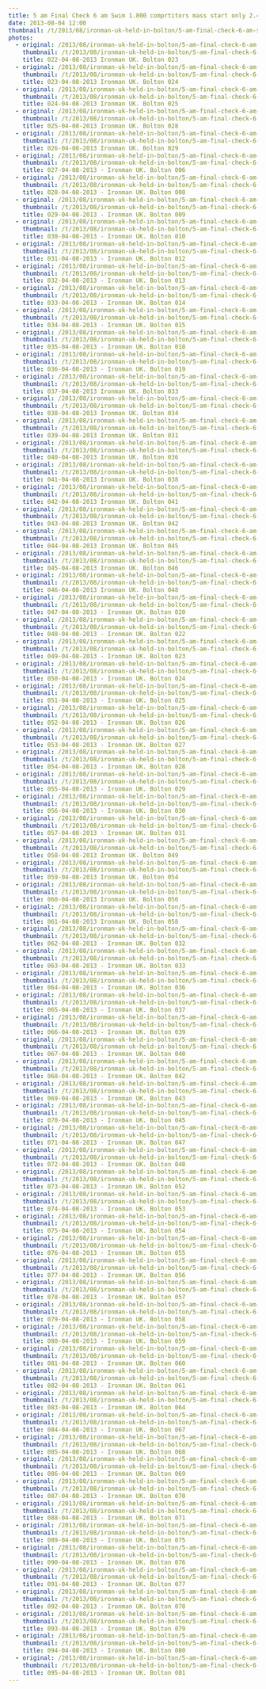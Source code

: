 ```yaml
---
title: 5 am Final Check 6 am Swim 1.800 comprtitors mass start only 2.4 miles
date: 2013-08-04 12:00
thumbnail: /t/2013/08/ironman-uk-held-in-bolton/5-am-final-check-6-am-swim-1-800-comprtitors-mass-start-only-2-4-miles/022-04-08-2013-ironman-uk.-bolton-023.jpg
photos:
  - original: /2013/08/ironman-uk-held-in-bolton/5-am-final-check-6-am-swim-1-800-comprtitors-mass-start-only-2-4-miles/022-04-08-2013-ironman-uk.-bolton-023.jpg
    thumbnail: /t/2013/08/ironman-uk-held-in-bolton/5-am-final-check-6-am-swim-1-800-comprtitors-mass-start-only-2-4-miles/022-04-08-2013-ironman-uk.-bolton-023.jpg
    title: 022-04-08-2013 Ironman UK. Bolton 023
  - original: /2013/08/ironman-uk-held-in-bolton/5-am-final-check-6-am-swim-1-800-comprtitors-mass-start-only-2-4-miles/023-04-08-2013-ironman-uk.-bolton-024.jpg
    thumbnail: /t/2013/08/ironman-uk-held-in-bolton/5-am-final-check-6-am-swim-1-800-comprtitors-mass-start-only-2-4-miles/023-04-08-2013-ironman-uk.-bolton-024.jpg
    title: 023-04-08-2013 Ironman UK. Bolton 024
  - original: /2013/08/ironman-uk-held-in-bolton/5-am-final-check-6-am-swim-1-800-comprtitors-mass-start-only-2-4-miles/024-04-08-2013-ironman-uk.-bolton-025.jpg
    thumbnail: /t/2013/08/ironman-uk-held-in-bolton/5-am-final-check-6-am-swim-1-800-comprtitors-mass-start-only-2-4-miles/024-04-08-2013-ironman-uk.-bolton-025.jpg
    title: 024-04-08-2013 Ironman UK. Bolton 025
  - original: /2013/08/ironman-uk-held-in-bolton/5-am-final-check-6-am-swim-1-800-comprtitors-mass-start-only-2-4-miles/025-04-08-2013-ironman-uk.-bolton-028.jpg
    thumbnail: /t/2013/08/ironman-uk-held-in-bolton/5-am-final-check-6-am-swim-1-800-comprtitors-mass-start-only-2-4-miles/025-04-08-2013-ironman-uk.-bolton-028.jpg
    title: 025-04-08-2013 Ironman UK. Bolton 028
  - original: /2013/08/ironman-uk-held-in-bolton/5-am-final-check-6-am-swim-1-800-comprtitors-mass-start-only-2-4-miles/026-04-08-2013-ironman-uk.-bolton-029.jpg
    thumbnail: /t/2013/08/ironman-uk-held-in-bolton/5-am-final-check-6-am-swim-1-800-comprtitors-mass-start-only-2-4-miles/026-04-08-2013-ironman-uk.-bolton-029.jpg
    title: 026-04-08-2013 Ironman UK. Bolton 029
  - original: /2013/08/ironman-uk-held-in-bolton/5-am-final-check-6-am-swim-1-800-comprtitors-mass-start-only-2-4-miles/027-04-08-2013-ironman-uk.-bolton-006.jpg
    thumbnail: /t/2013/08/ironman-uk-held-in-bolton/5-am-final-check-6-am-swim-1-800-comprtitors-mass-start-only-2-4-miles/027-04-08-2013-ironman-uk.-bolton-006.jpg
    title: 027-04-08-2013 - Ironman UK. Bolton 006
  - original: /2013/08/ironman-uk-held-in-bolton/5-am-final-check-6-am-swim-1-800-comprtitors-mass-start-only-2-4-miles/028-04-08-2013-ironman-uk.-bolton-008.jpg
    thumbnail: /t/2013/08/ironman-uk-held-in-bolton/5-am-final-check-6-am-swim-1-800-comprtitors-mass-start-only-2-4-miles/028-04-08-2013-ironman-uk.-bolton-008.jpg
    title: 028-04-08-2013 - Ironman UK. Bolton 008
  - original: /2013/08/ironman-uk-held-in-bolton/5-am-final-check-6-am-swim-1-800-comprtitors-mass-start-only-2-4-miles/029-04-08-2013-ironman-uk.-bolton-009.jpg
    thumbnail: /t/2013/08/ironman-uk-held-in-bolton/5-am-final-check-6-am-swim-1-800-comprtitors-mass-start-only-2-4-miles/029-04-08-2013-ironman-uk.-bolton-009.jpg
    title: 029-04-08-2013 - Ironman UK. Bolton 009
  - original: /2013/08/ironman-uk-held-in-bolton/5-am-final-check-6-am-swim-1-800-comprtitors-mass-start-only-2-4-miles/030-04-08-2013-ironman-uk.-bolton-010.jpg
    thumbnail: /t/2013/08/ironman-uk-held-in-bolton/5-am-final-check-6-am-swim-1-800-comprtitors-mass-start-only-2-4-miles/030-04-08-2013-ironman-uk.-bolton-010.jpg
    title: 030-04-08-2013 - Ironman UK. Bolton 010
  - original: /2013/08/ironman-uk-held-in-bolton/5-am-final-check-6-am-swim-1-800-comprtitors-mass-start-only-2-4-miles/031-04-08-2013-ironman-uk.-bolton-012.jpg
    thumbnail: /t/2013/08/ironman-uk-held-in-bolton/5-am-final-check-6-am-swim-1-800-comprtitors-mass-start-only-2-4-miles/031-04-08-2013-ironman-uk.-bolton-012.jpg
    title: 031-04-08-2013 - Ironman UK. Bolton 012
  - original: /2013/08/ironman-uk-held-in-bolton/5-am-final-check-6-am-swim-1-800-comprtitors-mass-start-only-2-4-miles/032-04-08-2013-ironman-uk.-bolton-013.jpg
    thumbnail: /t/2013/08/ironman-uk-held-in-bolton/5-am-final-check-6-am-swim-1-800-comprtitors-mass-start-only-2-4-miles/032-04-08-2013-ironman-uk.-bolton-013.jpg
    title: 032-04-08-2013 - Ironman UK. Bolton 013
  - original: /2013/08/ironman-uk-held-in-bolton/5-am-final-check-6-am-swim-1-800-comprtitors-mass-start-only-2-4-miles/033-04-08-2013-ironman-uk.-bolton-014.jpg
    thumbnail: /t/2013/08/ironman-uk-held-in-bolton/5-am-final-check-6-am-swim-1-800-comprtitors-mass-start-only-2-4-miles/033-04-08-2013-ironman-uk.-bolton-014.jpg
    title: 033-04-08-2013 - Ironman UK. Bolton 014
  - original: /2013/08/ironman-uk-held-in-bolton/5-am-final-check-6-am-swim-1-800-comprtitors-mass-start-only-2-4-miles/034-04-08-2013-ironman-uk.-bolton-015.jpg
    thumbnail: /t/2013/08/ironman-uk-held-in-bolton/5-am-final-check-6-am-swim-1-800-comprtitors-mass-start-only-2-4-miles/034-04-08-2013-ironman-uk.-bolton-015.jpg
    title: 034-04-08-2013 - Ironman UK. Bolton 015
  - original: /2013/08/ironman-uk-held-in-bolton/5-am-final-check-6-am-swim-1-800-comprtitors-mass-start-only-2-4-miles/035-04-08-2013-ironman-uk.-bolton-018.jpg
    thumbnail: /t/2013/08/ironman-uk-held-in-bolton/5-am-final-check-6-am-swim-1-800-comprtitors-mass-start-only-2-4-miles/035-04-08-2013-ironman-uk.-bolton-018.jpg
    title: 035-04-08-2013 - Ironman UK. Bolton 018
  - original: /2013/08/ironman-uk-held-in-bolton/5-am-final-check-6-am-swim-1-800-comprtitors-mass-start-only-2-4-miles/036-04-08-2013-ironman-uk.-bolton-019.jpg
    thumbnail: /t/2013/08/ironman-uk-held-in-bolton/5-am-final-check-6-am-swim-1-800-comprtitors-mass-start-only-2-4-miles/036-04-08-2013-ironman-uk.-bolton-019.jpg
    title: 036-04-08-2013 - Ironman UK. Bolton 019
  - original: /2013/08/ironman-uk-held-in-bolton/5-am-final-check-6-am-swim-1-800-comprtitors-mass-start-only-2-4-miles/037-04-08-2013-ironman-uk.-bolton-033.jpg
    thumbnail: /t/2013/08/ironman-uk-held-in-bolton/5-am-final-check-6-am-swim-1-800-comprtitors-mass-start-only-2-4-miles/037-04-08-2013-ironman-uk.-bolton-033.jpg
    title: 037-04-08-2013 Ironman UK. Bolton 033
  - original: /2013/08/ironman-uk-held-in-bolton/5-am-final-check-6-am-swim-1-800-comprtitors-mass-start-only-2-4-miles/038-04-08-2013-ironman-uk.-bolton-034.jpg
    thumbnail: /t/2013/08/ironman-uk-held-in-bolton/5-am-final-check-6-am-swim-1-800-comprtitors-mass-start-only-2-4-miles/038-04-08-2013-ironman-uk.-bolton-034.jpg
    title: 038-04-08-2013 Ironman UK. Bolton 034
  - original: /2013/08/ironman-uk-held-in-bolton/5-am-final-check-6-am-swim-1-800-comprtitors-mass-start-only-2-4-miles/039-04-08-2013-ironman-uk.-bolton-031.jpg
    thumbnail: /t/2013/08/ironman-uk-held-in-bolton/5-am-final-check-6-am-swim-1-800-comprtitors-mass-start-only-2-4-miles/039-04-08-2013-ironman-uk.-bolton-031.jpg
    title: 039-04-08-2013 Ironman UK. Bolton 031
  - original: /2013/08/ironman-uk-held-in-bolton/5-am-final-check-6-am-swim-1-800-comprtitors-mass-start-only-2-4-miles/040-04-08-2013-ironman-uk.-bolton-036.jpg
    thumbnail: /t/2013/08/ironman-uk-held-in-bolton/5-am-final-check-6-am-swim-1-800-comprtitors-mass-start-only-2-4-miles/040-04-08-2013-ironman-uk.-bolton-036.jpg
    title: 040-04-08-2013 Ironman UK. Bolton 036
  - original: /2013/08/ironman-uk-held-in-bolton/5-am-final-check-6-am-swim-1-800-comprtitors-mass-start-only-2-4-miles/041-04-08-2013-ironman-uk.-bolton-038.jpg
    thumbnail: /t/2013/08/ironman-uk-held-in-bolton/5-am-final-check-6-am-swim-1-800-comprtitors-mass-start-only-2-4-miles/041-04-08-2013-ironman-uk.-bolton-038.jpg
    title: 041-04-08-2013 Ironman UK. Bolton 038
  - original: /2013/08/ironman-uk-held-in-bolton/5-am-final-check-6-am-swim-1-800-comprtitors-mass-start-only-2-4-miles/042-04-08-2013-ironman-uk.-bolton-041.jpg
    thumbnail: /t/2013/08/ironman-uk-held-in-bolton/5-am-final-check-6-am-swim-1-800-comprtitors-mass-start-only-2-4-miles/042-04-08-2013-ironman-uk.-bolton-041.jpg
    title: 042-04-08-2013 Ironman UK. Bolton 041
  - original: /2013/08/ironman-uk-held-in-bolton/5-am-final-check-6-am-swim-1-800-comprtitors-mass-start-only-2-4-miles/043-04-08-2013-ironman-uk.-bolton-042.jpg
    thumbnail: /t/2013/08/ironman-uk-held-in-bolton/5-am-final-check-6-am-swim-1-800-comprtitors-mass-start-only-2-4-miles/043-04-08-2013-ironman-uk.-bolton-042.jpg
    title: 043-04-08-2013 Ironman UK. Bolton 042
  - original: /2013/08/ironman-uk-held-in-bolton/5-am-final-check-6-am-swim-1-800-comprtitors-mass-start-only-2-4-miles/044-04-08-2013-ironman-uk.-bolton-045.jpg
    thumbnail: /t/2013/08/ironman-uk-held-in-bolton/5-am-final-check-6-am-swim-1-800-comprtitors-mass-start-only-2-4-miles/044-04-08-2013-ironman-uk.-bolton-045.jpg
    title: 044-04-08-2013 Ironman UK. Bolton 045
  - original: /2013/08/ironman-uk-held-in-bolton/5-am-final-check-6-am-swim-1-800-comprtitors-mass-start-only-2-4-miles/045-04-08-2013-ironman-uk.-bolton-046.jpg
    thumbnail: /t/2013/08/ironman-uk-held-in-bolton/5-am-final-check-6-am-swim-1-800-comprtitors-mass-start-only-2-4-miles/045-04-08-2013-ironman-uk.-bolton-046.jpg
    title: 045-04-08-2013 Ironman UK. Bolton 046
  - original: /2013/08/ironman-uk-held-in-bolton/5-am-final-check-6-am-swim-1-800-comprtitors-mass-start-only-2-4-miles/046-04-08-2013-ironman-uk.-bolton-048.jpg
    thumbnail: /t/2013/08/ironman-uk-held-in-bolton/5-am-final-check-6-am-swim-1-800-comprtitors-mass-start-only-2-4-miles/046-04-08-2013-ironman-uk.-bolton-048.jpg
    title: 046-04-08-2013 Ironman UK. Bolton 048
  - original: /2013/08/ironman-uk-held-in-bolton/5-am-final-check-6-am-swim-1-800-comprtitors-mass-start-only-2-4-miles/047-04-08-2013-ironman-uk.-bolton-020.jpg
    thumbnail: /t/2013/08/ironman-uk-held-in-bolton/5-am-final-check-6-am-swim-1-800-comprtitors-mass-start-only-2-4-miles/047-04-08-2013-ironman-uk.-bolton-020.jpg
    title: 047-04-08-2013 - Ironman UK. Bolton 020
  - original: /2013/08/ironman-uk-held-in-bolton/5-am-final-check-6-am-swim-1-800-comprtitors-mass-start-only-2-4-miles/048-04-08-2013-ironman-uk.-bolton-022.jpg
    thumbnail: /t/2013/08/ironman-uk-held-in-bolton/5-am-final-check-6-am-swim-1-800-comprtitors-mass-start-only-2-4-miles/048-04-08-2013-ironman-uk.-bolton-022.jpg
    title: 048-04-08-2013 - Ironman UK. Bolton 022
  - original: /2013/08/ironman-uk-held-in-bolton/5-am-final-check-6-am-swim-1-800-comprtitors-mass-start-only-2-4-miles/049-04-08-2013-ironman-uk.-bolton-023.jpg
    thumbnail: /t/2013/08/ironman-uk-held-in-bolton/5-am-final-check-6-am-swim-1-800-comprtitors-mass-start-only-2-4-miles/049-04-08-2013-ironman-uk.-bolton-023.jpg
    title: 049-04-08-2013 - Ironman UK. Bolton 023
  - original: /2013/08/ironman-uk-held-in-bolton/5-am-final-check-6-am-swim-1-800-comprtitors-mass-start-only-2-4-miles/050-04-08-2013-ironman-uk.-bolton-024.jpg
    thumbnail: /t/2013/08/ironman-uk-held-in-bolton/5-am-final-check-6-am-swim-1-800-comprtitors-mass-start-only-2-4-miles/050-04-08-2013-ironman-uk.-bolton-024.jpg
    title: 050-04-08-2013 - Ironman UK. Bolton 024
  - original: /2013/08/ironman-uk-held-in-bolton/5-am-final-check-6-am-swim-1-800-comprtitors-mass-start-only-2-4-miles/051-04-08-2013-ironman-uk.-bolton-025.jpg
    thumbnail: /t/2013/08/ironman-uk-held-in-bolton/5-am-final-check-6-am-swim-1-800-comprtitors-mass-start-only-2-4-miles/051-04-08-2013-ironman-uk.-bolton-025.jpg
    title: 051-04-08-2013 - Ironman UK. Bolton 025
  - original: /2013/08/ironman-uk-held-in-bolton/5-am-final-check-6-am-swim-1-800-comprtitors-mass-start-only-2-4-miles/052-04-08-2013-ironman-uk.-bolton-026.jpg
    thumbnail: /t/2013/08/ironman-uk-held-in-bolton/5-am-final-check-6-am-swim-1-800-comprtitors-mass-start-only-2-4-miles/052-04-08-2013-ironman-uk.-bolton-026.jpg
    title: 052-04-08-2013 - Ironman UK. Bolton 026
  - original: /2013/08/ironman-uk-held-in-bolton/5-am-final-check-6-am-swim-1-800-comprtitors-mass-start-only-2-4-miles/053-04-08-2013-ironman-uk.-bolton-027.jpg
    thumbnail: /t/2013/08/ironman-uk-held-in-bolton/5-am-final-check-6-am-swim-1-800-comprtitors-mass-start-only-2-4-miles/053-04-08-2013-ironman-uk.-bolton-027.jpg
    title: 053-04-08-2013 - Ironman UK. Bolton 027
  - original: /2013/08/ironman-uk-held-in-bolton/5-am-final-check-6-am-swim-1-800-comprtitors-mass-start-only-2-4-miles/054-04-08-2013-ironman-uk.-bolton-028.jpg
    thumbnail: /t/2013/08/ironman-uk-held-in-bolton/5-am-final-check-6-am-swim-1-800-comprtitors-mass-start-only-2-4-miles/054-04-08-2013-ironman-uk.-bolton-028.jpg
    title: 054-04-08-2013 - Ironman UK. Bolton 028
  - original: /2013/08/ironman-uk-held-in-bolton/5-am-final-check-6-am-swim-1-800-comprtitors-mass-start-only-2-4-miles/055-04-08-2013-ironman-uk.-bolton-029.jpg
    thumbnail: /t/2013/08/ironman-uk-held-in-bolton/5-am-final-check-6-am-swim-1-800-comprtitors-mass-start-only-2-4-miles/055-04-08-2013-ironman-uk.-bolton-029.jpg
    title: 055-04-08-2013 - Ironman UK. Bolton 029
  - original: /2013/08/ironman-uk-held-in-bolton/5-am-final-check-6-am-swim-1-800-comprtitors-mass-start-only-2-4-miles/056-04-08-2013-ironman-uk.-bolton-030.jpg
    thumbnail: /t/2013/08/ironman-uk-held-in-bolton/5-am-final-check-6-am-swim-1-800-comprtitors-mass-start-only-2-4-miles/056-04-08-2013-ironman-uk.-bolton-030.jpg
    title: 056-04-08-2013 - Ironman UK. Bolton 030
  - original: /2013/08/ironman-uk-held-in-bolton/5-am-final-check-6-am-swim-1-800-comprtitors-mass-start-only-2-4-miles/057-04-08-2013-ironman-uk.-bolton-031.jpg
    thumbnail: /t/2013/08/ironman-uk-held-in-bolton/5-am-final-check-6-am-swim-1-800-comprtitors-mass-start-only-2-4-miles/057-04-08-2013-ironman-uk.-bolton-031.jpg
    title: 057-04-08-2013 - Ironman UK. Bolton 031
  - original: /2013/08/ironman-uk-held-in-bolton/5-am-final-check-6-am-swim-1-800-comprtitors-mass-start-only-2-4-miles/058-04-08-2013-ironman-uk.-bolton-049.jpg
    thumbnail: /t/2013/08/ironman-uk-held-in-bolton/5-am-final-check-6-am-swim-1-800-comprtitors-mass-start-only-2-4-miles/058-04-08-2013-ironman-uk.-bolton-049.jpg
    title: 058-04-08-2013 Ironman UK. Bolton 049
  - original: /2013/08/ironman-uk-held-in-bolton/5-am-final-check-6-am-swim-1-800-comprtitors-mass-start-only-2-4-miles/059-04-08-2013-ironman-uk.-bolton-054.jpg
    thumbnail: /t/2013/08/ironman-uk-held-in-bolton/5-am-final-check-6-am-swim-1-800-comprtitors-mass-start-only-2-4-miles/059-04-08-2013-ironman-uk.-bolton-054.jpg
    title: 059-04-08-2013 Ironman UK. Bolton 054
  - original: /2013/08/ironman-uk-held-in-bolton/5-am-final-check-6-am-swim-1-800-comprtitors-mass-start-only-2-4-miles/060-04-08-2013-ironman-uk.-bolton-056.jpg
    thumbnail: /t/2013/08/ironman-uk-held-in-bolton/5-am-final-check-6-am-swim-1-800-comprtitors-mass-start-only-2-4-miles/060-04-08-2013-ironman-uk.-bolton-056.jpg
    title: 060-04-08-2013 Ironman UK. Bolton 056
  - original: /2013/08/ironman-uk-held-in-bolton/5-am-final-check-6-am-swim-1-800-comprtitors-mass-start-only-2-4-miles/061-04-08-2013-ironman-uk.-bolton-058.jpg
    thumbnail: /t/2013/08/ironman-uk-held-in-bolton/5-am-final-check-6-am-swim-1-800-comprtitors-mass-start-only-2-4-miles/061-04-08-2013-ironman-uk.-bolton-058.jpg
    title: 061-04-08-2013 Ironman UK. Bolton 058
  - original: /2013/08/ironman-uk-held-in-bolton/5-am-final-check-6-am-swim-1-800-comprtitors-mass-start-only-2-4-miles/062-04-08-2013-ironman-uk.-bolton-032.jpg
    thumbnail: /t/2013/08/ironman-uk-held-in-bolton/5-am-final-check-6-am-swim-1-800-comprtitors-mass-start-only-2-4-miles/062-04-08-2013-ironman-uk.-bolton-032.jpg
    title: 062-04-08-2013 - Ironman UK. Bolton 032
  - original: /2013/08/ironman-uk-held-in-bolton/5-am-final-check-6-am-swim-1-800-comprtitors-mass-start-only-2-4-miles/063-04-08-2013-ironman-uk.-bolton-033.jpg
    thumbnail: /t/2013/08/ironman-uk-held-in-bolton/5-am-final-check-6-am-swim-1-800-comprtitors-mass-start-only-2-4-miles/063-04-08-2013-ironman-uk.-bolton-033.jpg
    title: 063-04-08-2013 - Ironman UK. Bolton 033
  - original: /2013/08/ironman-uk-held-in-bolton/5-am-final-check-6-am-swim-1-800-comprtitors-mass-start-only-2-4-miles/064-04-08-2013-ironman-uk.-bolton-036.jpg
    thumbnail: /t/2013/08/ironman-uk-held-in-bolton/5-am-final-check-6-am-swim-1-800-comprtitors-mass-start-only-2-4-miles/064-04-08-2013-ironman-uk.-bolton-036.jpg
    title: 064-04-08-2013 - Ironman UK. Bolton 036
  - original: /2013/08/ironman-uk-held-in-bolton/5-am-final-check-6-am-swim-1-800-comprtitors-mass-start-only-2-4-miles/065-04-08-2013-ironman-uk.-bolton-037.jpg
    thumbnail: /t/2013/08/ironman-uk-held-in-bolton/5-am-final-check-6-am-swim-1-800-comprtitors-mass-start-only-2-4-miles/065-04-08-2013-ironman-uk.-bolton-037.jpg
    title: 065-04-08-2013 - Ironman UK. Bolton 037
  - original: /2013/08/ironman-uk-held-in-bolton/5-am-final-check-6-am-swim-1-800-comprtitors-mass-start-only-2-4-miles/066-04-08-2013-ironman-uk.-bolton-039.jpg
    thumbnail: /t/2013/08/ironman-uk-held-in-bolton/5-am-final-check-6-am-swim-1-800-comprtitors-mass-start-only-2-4-miles/066-04-08-2013-ironman-uk.-bolton-039.jpg
    title: 066-04-08-2013 - Ironman UK. Bolton 039
  - original: /2013/08/ironman-uk-held-in-bolton/5-am-final-check-6-am-swim-1-800-comprtitors-mass-start-only-2-4-miles/067-04-08-2013-ironman-uk.-bolton-040.jpg
    thumbnail: /t/2013/08/ironman-uk-held-in-bolton/5-am-final-check-6-am-swim-1-800-comprtitors-mass-start-only-2-4-miles/067-04-08-2013-ironman-uk.-bolton-040.jpg
    title: 067-04-08-2013 - Ironman UK. Bolton 040
  - original: /2013/08/ironman-uk-held-in-bolton/5-am-final-check-6-am-swim-1-800-comprtitors-mass-start-only-2-4-miles/068-04-08-2013-ironman-uk.-bolton-042.jpg
    thumbnail: /t/2013/08/ironman-uk-held-in-bolton/5-am-final-check-6-am-swim-1-800-comprtitors-mass-start-only-2-4-miles/068-04-08-2013-ironman-uk.-bolton-042.jpg
    title: 068-04-08-2013 - Ironman UK. Bolton 042
  - original: /2013/08/ironman-uk-held-in-bolton/5-am-final-check-6-am-swim-1-800-comprtitors-mass-start-only-2-4-miles/069-04-08-2013-ironman-uk.-bolton-043.jpg
    thumbnail: /t/2013/08/ironman-uk-held-in-bolton/5-am-final-check-6-am-swim-1-800-comprtitors-mass-start-only-2-4-miles/069-04-08-2013-ironman-uk.-bolton-043.jpg
    title: 069-04-08-2013 - Ironman UK. Bolton 043
  - original: /2013/08/ironman-uk-held-in-bolton/5-am-final-check-6-am-swim-1-800-comprtitors-mass-start-only-2-4-miles/070-04-08-2013-ironman-uk.-bolton-045.jpg
    thumbnail: /t/2013/08/ironman-uk-held-in-bolton/5-am-final-check-6-am-swim-1-800-comprtitors-mass-start-only-2-4-miles/070-04-08-2013-ironman-uk.-bolton-045.jpg
    title: 070-04-08-2013 - Ironman UK. Bolton 045
  - original: /2013/08/ironman-uk-held-in-bolton/5-am-final-check-6-am-swim-1-800-comprtitors-mass-start-only-2-4-miles/071-04-08-2013-ironman-uk.-bolton-047.jpg
    thumbnail: /t/2013/08/ironman-uk-held-in-bolton/5-am-final-check-6-am-swim-1-800-comprtitors-mass-start-only-2-4-miles/071-04-08-2013-ironman-uk.-bolton-047.jpg
    title: 071-04-08-2013 - Ironman UK. Bolton 047
  - original: /2013/08/ironman-uk-held-in-bolton/5-am-final-check-6-am-swim-1-800-comprtitors-mass-start-only-2-4-miles/072-04-08-2013-ironman-uk.-bolton-048.jpg
    thumbnail: /t/2013/08/ironman-uk-held-in-bolton/5-am-final-check-6-am-swim-1-800-comprtitors-mass-start-only-2-4-miles/072-04-08-2013-ironman-uk.-bolton-048.jpg
    title: 072-04-08-2013 - Ironman UK. Bolton 048
  - original: /2013/08/ironman-uk-held-in-bolton/5-am-final-check-6-am-swim-1-800-comprtitors-mass-start-only-2-4-miles/073-04-08-2013-ironman-uk.-bolton-052.jpg
    thumbnail: /t/2013/08/ironman-uk-held-in-bolton/5-am-final-check-6-am-swim-1-800-comprtitors-mass-start-only-2-4-miles/073-04-08-2013-ironman-uk.-bolton-052.jpg
    title: 073-04-08-2013 - Ironman UK. Bolton 052
  - original: /2013/08/ironman-uk-held-in-bolton/5-am-final-check-6-am-swim-1-800-comprtitors-mass-start-only-2-4-miles/074-04-08-2013-ironman-uk.-bolton-053.jpg
    thumbnail: /t/2013/08/ironman-uk-held-in-bolton/5-am-final-check-6-am-swim-1-800-comprtitors-mass-start-only-2-4-miles/074-04-08-2013-ironman-uk.-bolton-053.jpg
    title: 074-04-08-2013 - Ironman UK. Bolton 053
  - original: /2013/08/ironman-uk-held-in-bolton/5-am-final-check-6-am-swim-1-800-comprtitors-mass-start-only-2-4-miles/075-04-08-2013-ironman-uk.-bolton-054.jpg
    thumbnail: /t/2013/08/ironman-uk-held-in-bolton/5-am-final-check-6-am-swim-1-800-comprtitors-mass-start-only-2-4-miles/075-04-08-2013-ironman-uk.-bolton-054.jpg
    title: 075-04-08-2013 - Ironman UK. Bolton 054
  - original: /2013/08/ironman-uk-held-in-bolton/5-am-final-check-6-am-swim-1-800-comprtitors-mass-start-only-2-4-miles/076-04-08-2013-ironman-uk.-bolton-055.jpg
    thumbnail: /t/2013/08/ironman-uk-held-in-bolton/5-am-final-check-6-am-swim-1-800-comprtitors-mass-start-only-2-4-miles/076-04-08-2013-ironman-uk.-bolton-055.jpg
    title: 076-04-08-2013 - Ironman UK. Bolton 055
  - original: /2013/08/ironman-uk-held-in-bolton/5-am-final-check-6-am-swim-1-800-comprtitors-mass-start-only-2-4-miles/077-04-08-2013-ironman-uk.-bolton-056.jpg
    thumbnail: /t/2013/08/ironman-uk-held-in-bolton/5-am-final-check-6-am-swim-1-800-comprtitors-mass-start-only-2-4-miles/077-04-08-2013-ironman-uk.-bolton-056.jpg
    title: 077-04-08-2013 - Ironman UK. Bolton 056
  - original: /2013/08/ironman-uk-held-in-bolton/5-am-final-check-6-am-swim-1-800-comprtitors-mass-start-only-2-4-miles/078-04-08-2013-ironman-uk.-bolton-057.jpg
    thumbnail: /t/2013/08/ironman-uk-held-in-bolton/5-am-final-check-6-am-swim-1-800-comprtitors-mass-start-only-2-4-miles/078-04-08-2013-ironman-uk.-bolton-057.jpg
    title: 078-04-08-2013 - Ironman UK. Bolton 057
  - original: /2013/08/ironman-uk-held-in-bolton/5-am-final-check-6-am-swim-1-800-comprtitors-mass-start-only-2-4-miles/079-04-08-2013-ironman-uk.-bolton-058.jpg
    thumbnail: /t/2013/08/ironman-uk-held-in-bolton/5-am-final-check-6-am-swim-1-800-comprtitors-mass-start-only-2-4-miles/079-04-08-2013-ironman-uk.-bolton-058.jpg
    title: 079-04-08-2013 - Ironman UK. Bolton 058
  - original: /2013/08/ironman-uk-held-in-bolton/5-am-final-check-6-am-swim-1-800-comprtitors-mass-start-only-2-4-miles/080-04-08-2013-ironman-uk.-bolton-059.jpg
    thumbnail: /t/2013/08/ironman-uk-held-in-bolton/5-am-final-check-6-am-swim-1-800-comprtitors-mass-start-only-2-4-miles/080-04-08-2013-ironman-uk.-bolton-059.jpg
    title: 080-04-08-2013 - Ironman UK. Bolton 059
  - original: /2013/08/ironman-uk-held-in-bolton/5-am-final-check-6-am-swim-1-800-comprtitors-mass-start-only-2-4-miles/081-04-08-2013-ironman-uk.-bolton-060.jpg
    thumbnail: /t/2013/08/ironman-uk-held-in-bolton/5-am-final-check-6-am-swim-1-800-comprtitors-mass-start-only-2-4-miles/081-04-08-2013-ironman-uk.-bolton-060.jpg
    title: 081-04-08-2013 - Ironman UK. Bolton 060
  - original: /2013/08/ironman-uk-held-in-bolton/5-am-final-check-6-am-swim-1-800-comprtitors-mass-start-only-2-4-miles/082-04-08-2013-ironman-uk.-bolton-061.jpg
    thumbnail: /t/2013/08/ironman-uk-held-in-bolton/5-am-final-check-6-am-swim-1-800-comprtitors-mass-start-only-2-4-miles/082-04-08-2013-ironman-uk.-bolton-061.jpg
    title: 082-04-08-2013 - Ironman UK. Bolton 061
  - original: /2013/08/ironman-uk-held-in-bolton/5-am-final-check-6-am-swim-1-800-comprtitors-mass-start-only-2-4-miles/083-04-08-2013-ironman-uk.-bolton-064.jpg
    thumbnail: /t/2013/08/ironman-uk-held-in-bolton/5-am-final-check-6-am-swim-1-800-comprtitors-mass-start-only-2-4-miles/083-04-08-2013-ironman-uk.-bolton-064.jpg
    title: 083-04-08-2013 - Ironman UK. Bolton 064
  - original: /2013/08/ironman-uk-held-in-bolton/5-am-final-check-6-am-swim-1-800-comprtitors-mass-start-only-2-4-miles/084-04-08-2013-ironman-uk.-bolton-067.jpg
    thumbnail: /t/2013/08/ironman-uk-held-in-bolton/5-am-final-check-6-am-swim-1-800-comprtitors-mass-start-only-2-4-miles/084-04-08-2013-ironman-uk.-bolton-067.jpg
    title: 084-04-08-2013 - Ironman UK. Bolton 067
  - original: /2013/08/ironman-uk-held-in-bolton/5-am-final-check-6-am-swim-1-800-comprtitors-mass-start-only-2-4-miles/085-04-08-2013-ironman-uk.-bolton-068.jpg
    thumbnail: /t/2013/08/ironman-uk-held-in-bolton/5-am-final-check-6-am-swim-1-800-comprtitors-mass-start-only-2-4-miles/085-04-08-2013-ironman-uk.-bolton-068.jpg
    title: 085-04-08-2013 - Ironman UK. Bolton 068
  - original: /2013/08/ironman-uk-held-in-bolton/5-am-final-check-6-am-swim-1-800-comprtitors-mass-start-only-2-4-miles/086-04-08-2013-ironman-uk.-bolton-069.jpg
    thumbnail: /t/2013/08/ironman-uk-held-in-bolton/5-am-final-check-6-am-swim-1-800-comprtitors-mass-start-only-2-4-miles/086-04-08-2013-ironman-uk.-bolton-069.jpg
    title: 086-04-08-2013 - Ironman UK. Bolton 069
  - original: /2013/08/ironman-uk-held-in-bolton/5-am-final-check-6-am-swim-1-800-comprtitors-mass-start-only-2-4-miles/087-04-08-2013-ironman-uk.-bolton-070.jpg
    thumbnail: /t/2013/08/ironman-uk-held-in-bolton/5-am-final-check-6-am-swim-1-800-comprtitors-mass-start-only-2-4-miles/087-04-08-2013-ironman-uk.-bolton-070.jpg
    title: 087-04-08-2013 - Ironman UK. Bolton 070
  - original: /2013/08/ironman-uk-held-in-bolton/5-am-final-check-6-am-swim-1-800-comprtitors-mass-start-only-2-4-miles/088-04-08-2013-ironman-uk.-bolton-071.jpg
    thumbnail: /t/2013/08/ironman-uk-held-in-bolton/5-am-final-check-6-am-swim-1-800-comprtitors-mass-start-only-2-4-miles/088-04-08-2013-ironman-uk.-bolton-071.jpg
    title: 088-04-08-2013 - Ironman UK. Bolton 071
  - original: /2013/08/ironman-uk-held-in-bolton/5-am-final-check-6-am-swim-1-800-comprtitors-mass-start-only-2-4-miles/089-04-08-2013-ironman-uk.-bolton-075.jpg
    thumbnail: /t/2013/08/ironman-uk-held-in-bolton/5-am-final-check-6-am-swim-1-800-comprtitors-mass-start-only-2-4-miles/089-04-08-2013-ironman-uk.-bolton-075.jpg
    title: 089-04-08-2013 - Ironman UK. Bolton 075
  - original: /2013/08/ironman-uk-held-in-bolton/5-am-final-check-6-am-swim-1-800-comprtitors-mass-start-only-2-4-miles/090-04-08-2013-ironman-uk.-bolton-076.jpg
    thumbnail: /t/2013/08/ironman-uk-held-in-bolton/5-am-final-check-6-am-swim-1-800-comprtitors-mass-start-only-2-4-miles/090-04-08-2013-ironman-uk.-bolton-076.jpg
    title: 090-04-08-2013 - Ironman UK. Bolton 076
  - original: /2013/08/ironman-uk-held-in-bolton/5-am-final-check-6-am-swim-1-800-comprtitors-mass-start-only-2-4-miles/091-04-08-2013-ironman-uk.-bolton-077.jpg
    thumbnail: /t/2013/08/ironman-uk-held-in-bolton/5-am-final-check-6-am-swim-1-800-comprtitors-mass-start-only-2-4-miles/091-04-08-2013-ironman-uk.-bolton-077.jpg
    title: 091-04-08-2013 - Ironman UK. Bolton 077
  - original: /2013/08/ironman-uk-held-in-bolton/5-am-final-check-6-am-swim-1-800-comprtitors-mass-start-only-2-4-miles/092-04-08-2013-ironman-uk.-bolton-078.jpg
    thumbnail: /t/2013/08/ironman-uk-held-in-bolton/5-am-final-check-6-am-swim-1-800-comprtitors-mass-start-only-2-4-miles/092-04-08-2013-ironman-uk.-bolton-078.jpg
    title: 092-04-08-2013 - Ironman UK. Bolton 078
  - original: /2013/08/ironman-uk-held-in-bolton/5-am-final-check-6-am-swim-1-800-comprtitors-mass-start-only-2-4-miles/093-04-08-2013-ironman-uk.-bolton-079.jpg
    thumbnail: /t/2013/08/ironman-uk-held-in-bolton/5-am-final-check-6-am-swim-1-800-comprtitors-mass-start-only-2-4-miles/093-04-08-2013-ironman-uk.-bolton-079.jpg
    title: 093-04-08-2013 - Ironman UK. Bolton 079
  - original: /2013/08/ironman-uk-held-in-bolton/5-am-final-check-6-am-swim-1-800-comprtitors-mass-start-only-2-4-miles/094-04-08-2013-ironman-uk.-bolton-080.jpg
    thumbnail: /t/2013/08/ironman-uk-held-in-bolton/5-am-final-check-6-am-swim-1-800-comprtitors-mass-start-only-2-4-miles/094-04-08-2013-ironman-uk.-bolton-080.jpg
    title: 094-04-08-2013 - Ironman UK. Bolton 080
  - original: /2013/08/ironman-uk-held-in-bolton/5-am-final-check-6-am-swim-1-800-comprtitors-mass-start-only-2-4-miles/095-04-08-2013-ironman-uk.-bolton-081.jpg
    thumbnail: /t/2013/08/ironman-uk-held-in-bolton/5-am-final-check-6-am-swim-1-800-comprtitors-mass-start-only-2-4-miles/095-04-08-2013-ironman-uk.-bolton-081.jpg
    title: 095-04-08-2013 - Ironman UK. Bolton 081
---
```

